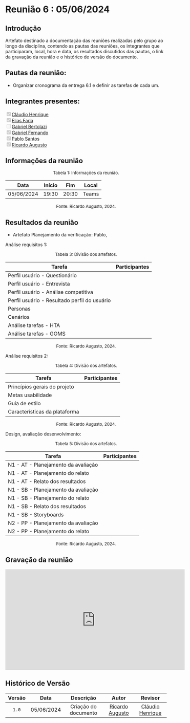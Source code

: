 # Reunião 6 : 05/06/2024

## Introdução

Artefato destinado a documentação das reuniões realizadas pelo grupo ao longo da disciplina, contendo as pautas das reuniões, os integrantes que participaram, local, hora e data, os resultados discutidos das pautas, o link da gravação da reunião e o histórico de versão do documento. 

## Pautas da reunião:

- Organizar cronograma da entrega 6.1 e definir as tarefas de cada um.

## Integrantes presentes:

<label><input type="checkbox" checked disabled>[Cláudio Henrique][ClaudioGH]</label><br>
<label><input type="checkbox" checked disabled>[Elias Faria][EliasGH]</label><br>
<label><input type="checkbox" disabled>[Gabriel Bertolazi][GabrielBGH]</label><br>
<label><input type="checkbox" checked disabled>[Gabriel Fernando][GabrielFGH]</label><br>
<label><input type="checkbox" checked disabled>[Pablo Santos][PabloGH]</label><br>
<label><input type="checkbox" checked disabled>[Ricardo Augusto][RicardoGH]</label><br>

## Informações da reunião

<font size="2" >
<p style="text-align: center"> Tabela 1: Informações da reunião. </p>
</font>
<center>
 
| Data | Início | Fim | Local |
|:-:|:-:|:-:|:-:|
| 05/06/2024 | 19:30 | 20:30 | Teams |

</center>
<font size="2" >
<p style="text-align: center"> Fonte: Ricardo Augusto, 2024. </p>
</font>

## Resultados da reunião
 
- Artefato Planejamento da verificação: Pablo, 

Análise requisitos 1:

<font size="2" >
<p style="text-align: center"> Tabela 3: Divisão dos artefatos. </p>
</font>
<center>

| Tarefa | Participantes |
|--------|--------------|
| Perfil usuário - Questionário | |
| Perfil usuário - Entrevista |  |
| Perfil usuário - Análise competitiva |  |
| Perfil usuário - Resultado perfil do usuário |  |
| Personas |  |
| Cenários |  |
| Análise tarefas - HTA |  |
| Análise tarefas - GOMS |  |

</center>
<font size="2" >
<p style="text-align: center"> Fonte: Ricardo Augusto, 2024. </p>
</font>

Análise requisitos 2:

<font size="2" >
<p style="text-align: center"> Tabela 4: Divisão dos artefatos. </p>
</font>
<center>

| Tarefa | Participantes |
|--------|--------------|
| Princípios gerais do projeto |  |
| Metas usabilidade |  |
| Guia de estilo |  |
| Características da plataforma | |

</center>
<font size="2" >
<p style="text-align: center"> Fonte: Ricardo Augusto, 2024. </p>
</font>

Design, avaliação desenvolvimento:

<font size="2" >
<p style="text-align: center"> Tabela 5: Divisão dos artefatos. </p>
</font>
<center>

| Tarefa | Participantes |
|--------|--------------|
| N1 - AT - Planejamento da avaliação |  |
| N1 - AT - Planejamento do relato |  |
| N1 - AT - Relato dos resultados |  |
| N1 - SB - Planejamento da avaliação |  |
| N1 - SB - Planejamento do relato |  |
| N1 - SB - Relato dos resultados | |
| N1 - SB - Storyboards | |
| N2 - PP - Planejamento da avaliação |  |
| N2 - PP - Planejamento do relato |  |

</center>
<font size="2" >
<p style="text-align: center"> Fonte: Ricardo Augusto, 2024. </p>
</font>


## Gravação da reunião

<center>

<iframe width="560" height="315" src="https://www.youtube.com/embed/vv1HVrjs5b8?si=0yuM2tvsdlYPyPT1" title="YouTube video player" frameborder="0" allow="accelerometer; autoplay; clipboard-write; encrypted-media; gyroscope; picture-in-picture; web-share" referrerpolicy="strict-origin-when-cross-origin" allowfullscreen></iframe>

</center>

## Histórico de Versão

| Versão | Data | Descrição | Autor | Revisor
|:-:|:-:|:-:|:-:|:-:|
|`1.0`| 05/06/2024 | Criação do documento| [Ricardo Augusto][RicardoGH] | [Cláudio Henrique][ClaudioGH] |

[ClaudioGH]: https://github.com/claudiohsc
[EliasGH]: https://github.com/EliasOliver21
[GabrielBGH]: https://github.com/Bertolazi
[GabrielFGH]: https://github.com/MMcLovin
[PabloGH]: https://github.com/pabloheika
[RicardoGH]: https://www.github.com/avmricardo
